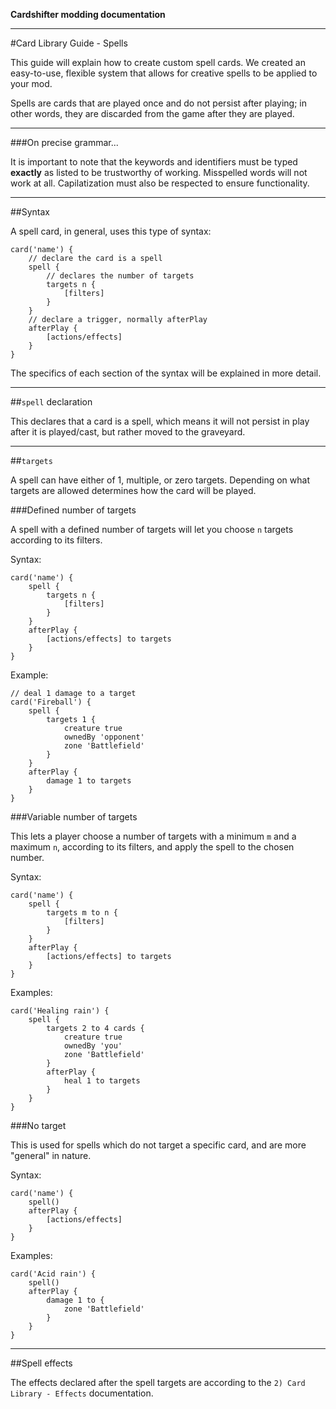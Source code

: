 **Cardshifter modding documentation**

---

#Card Library Guide - Spells

This guide will explain how to create custom spell cards. We created an easy-to-use, flexible system that allows for creative spells to be applied to your mod. 

Spells are cards that are played once and do not persist after playing; in other words, they are discarded from the game after they are played. 

---

###On precise grammar...

It is important to note that the keywords and identifiers must be typed **exactly** as listed to be trustworthy of working. Misspelled words will not work at all. Capilatization must also be respected to ensure functionality.

---

##Syntax

A spell card, in general, uses this type of syntax:

    card('name') {
        // declare the card is a spell
        spell {
            // declares the number of targets
            targets n {
                [filters]
            }
        }
        // declare a trigger, normally afterPlay
        afterPlay {
            [actions/effects]
        }
    }
    
The specifics of each section of the syntax will be explained in more detail.

---

##`spell` declaration

This declares that a card is a spell, which means it will not persist in play after it is played/cast, but rather moved to the graveyard. 

---

##`targets`

A spell can have either of 1, multiple, or zero targets. Depending on what targets are allowed determines how the card will be played. 

###Defined number of targets

A spell with a defined number of targets will let you choose `n` targets according to its filters.

Syntax:

    card('name') {
        spell {
            targets n {
                [filters]
            }
        }
        afterPlay {
            [actions/effects] to targets
        }
    }
    
Example: 

    // deal 1 damage to a target
    card('Fireball') {
        spell {
            targets 1 {
                creature true
                ownedBy 'opponent'
                zone 'Battlefield'
            }
        }
        afterPlay {
            damage 1 to targets
        }
    }
    
###Variable number of targets

This lets a player choose a number of targets with a minimum `m` and a maximum `n`, according to its filters, and apply the spell to the chosen number.

Syntax:

    card('name') {
        spell {
            targets m to n {
                [filters]
            }
        }
        afterPlay {
            [actions/effects] to targets
        }
    }

Examples:

    card('Healing rain') {
        spell {
            targets 2 to 4 cards {
                creature true
                ownedBy 'you'
                zone 'Battlefield'
            }
            afterPlay {
                heal 1 to targets
            }
        }
    }
    
###No target

This is used for spells which do not target a specific card, and are more "general" in nature.

Syntax:

    card('name') {
        spell()
        afterPlay {
            [actions/effects]
        }
    }

Examples:

    card('Acid rain') {
        spell()
        afterPlay {
            damage 1 to {
                zone 'Battlefield'
            }
        }
    }
    
---

##Spell effects

The effects declared after the spell targets are according to the `2) Card Library - Effects` documentation. 